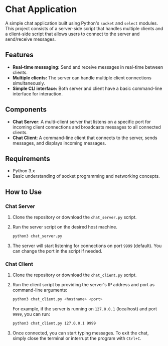 # Chat Application

A simple chat application built using Python's `socket` and `select` modules. This project consists of a server-side script that handles multiple clients and a client-side script that allows users to connect to the server and send/receive messages.

## Features

- **Real-time messaging:** Send and receive messages in real-time between clients.
- **Multiple clients:** The server can handle multiple client connections simultaneously.
- **Simple CLI interface:** Both server and client have a basic command-line interface for interaction.

## Components

- **Chat Server**: A multi-client server that listens on a specific port for incoming client connections and broadcasts messages to all connected clients.
- **Chat Client**: A command-line client that connects to the server, sends messages, and displays incoming messages.

## Requirements

- Python 3.x
- Basic understanding of socket programming and networking concepts.

## How to Use

### Chat Server

1. Clone the repository or download the `chat_server.py` script.
2. Run the server script on the desired host machine.

   ```bash
   python3 chat_server.py
   ```

3. The server will start listening for connections on port `9999` (default). You can change the port in the script if needed.

### Chat Client

1. Clone the repository or download the `chat_client.py` script.
2. Run the client script by providing the server's IP address and port as command-line arguments:

   ```bash
   python3 chat_client.py <hostname> <port>
   ```

   For example, if the server is running on `127.0.0.1` (localhost) and port `9999`, you can run:

   ```bash
   python3 chat_client.py 127.0.0.1 9999
   ```

3. Once connected, you can start typing messages. To exit the chat, simply close the terminal or interrupt the program with `Ctrl+C`.

